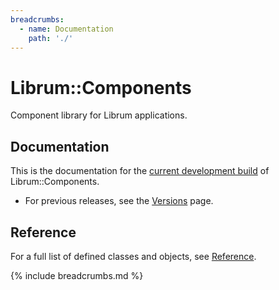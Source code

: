 ```yaml
---
breadcrumbs:
  - name: Documentation
    path: './'
---
```


# Librum::Components

Component library for Librum applications.

## Documentation

This is the documentation for the [current development build](https://github.com/sleepingkingstudios/librum-components) of Librum::Components.

<!-- - For the most recent release, see [Version 0.1]({{site.baseurl}}/versions/0.1). -->
- For previous releases, see the [Versions]({{site.baseurl}}/versions) page.

## Reference

For a full list of defined classes and objects, see [Reference](./reference).

{% include breadcrumbs.md %}
